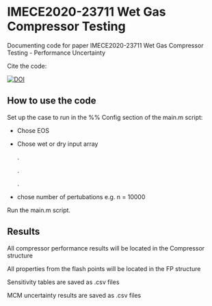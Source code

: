 # IMECE2020-23711 Wet Gas Compressor Testing
Documenting code for paper IMECE2020-23711 Wet Gas Compressor Testing - Performance Uncertainty

Cite the code: 

[![DOI](https://zenodo.org/badge/DOI/10.5281/zenodo.3988097.svg)](https://doi.org/10.5281/zenodo.3988097)


## How to use the code
Set up the case to run in the %% Config section of the main.m script:
* Chose EOS
* Chose wet or dry input array

  .
  
  .
  
  .
  
*  chose number of pertubations e.g. n = 10000
  
  Run the main.m script.

## Results
All compressor performance results will be located in the Compressor structure

All properties from the flash points will be located in the FP structure

Sensitivity tables are saved as .csv files

MCM uncertainty results are saved as .csv files

